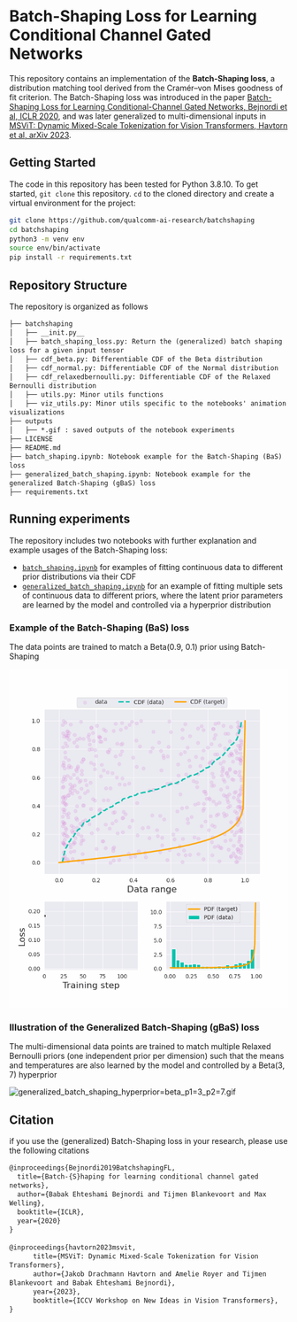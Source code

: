 # Batch-Shaping Loss for Learning Conditional Channel Gated Networks

This repository contains an implementation of the **Batch-Shaping loss**, a distribution matching tool derived from the  Cramér–von Mises goodness of fit criterion. The Batch-Shaping loss was introduced in the paper [Batch-Shaping Loss for Learning Conditional-Channel Gated Networks, Bejnordi et al, ICLR 2020](https://arxiv.org/abs/1907.06627), and was later generalized to multi-dimensional inputs in [MSViT: Dynamic Mixed-Scale Tokenization for Vision Transformers, Havtorn et al, arXiv 2023](http://arxiv.org/abs/2307.02321).


## Getting Started
The code in this repository has been tested for Python 3.8.10. To get started, `git clone` this repository. `cd` to the cloned directory and create a virtual environment for the project: 

```bash
git clone https://github.com/qualcomm-ai-research/batchshaping
cd batchshaping
python3 -m venv env
source env/bin/activate
pip install -r requirements.txt
```

## Repository Structure
The repository is organized as follows

```tree
├── batchshaping    
│   ├── __init.py__
│   ├── batch_shaping_loss.py: Return the (generalized) batch shaping loss for a given input tensor
│   ├── cdf_beta.py: Differentiable CDF of the Beta distribution
│   ├── cdf_normal.py: Differentiable CDF of the Normal distribution
│   ├── cdf_relaxedbernoulli.py: Differentiable CDF of the Relaxed Bernoulli distribution
│   ├── utils.py: Minor utils functions
│   ├── viz_utils.py: Minor utils specific to the notebooks' animation visualizations
├── outputs
│   ├── *.gif : saved outputs of the notebook experiments
├── LICENSE
├── README.md
├── batch_shaping.ipynb: Notebook example for the Batch-Shaping (BaS) loss
├── generalized_batch_shaping.ipynb: Notebook example for the generalized Batch-Shaping (gBaS) loss
├── requirements.txt
```

## Running experiments
The repository includes two notebooks with further explanation and example usages of the Batch-Shaping loss:
  * [`batch_shaping.ipynb`](batch_shaping.ipynb) for examples of fitting continuous data to different prior distributions via their CDF
  * [`generalized_batch_shaping.ipynb`](generalized_batch_shaping.ipynb) for an example of fitting multiple sets of continuous data to different priors, where the latent prior parameters are learned by the model and controlled via a hyperprior distribution



### Example of the Batch-Shaping (BaS) loss 
The data points are trained to match a Beta(0.9, 0.1) prior using Batch-Shaping

![batch_shaping_symbeta_p1=0.9.gif](outputs/batch_shaping_symbeta_p1=0.9.gif)


### Illustration of the Generalized Batch-Shaping (gBaS) loss 
The multi-dimensional data points are trained to match multiple Relaxed Bernoulli priors (one independent prior per dimension) such that the means and temperatures are also learned by the model and controlled by a Beta(3, 7) hyperprior

![generalized_batch_shaping_hyperprior=beta_p1=3_p2=7.gif](outputs/generalized_batch_shaping_hyperprior=beta_p1=3_p2=7.gif)

## Citation
if you use the (generalized) Batch-Shaping loss in your research, please use the following citations
```
@inproceedings{Bejnordi2019BatchshapingFL,
  title={Batch-{S}haping for learning conditional channel gated networks},
  author={Babak Ehteshami Bejnordi and Tijmen Blankevoort and Max Welling},
  booktitle={ICLR},
  year={2020}
}

@inproceedings{havtorn2023msvit,
      title={MSViT: Dynamic Mixed-Scale Tokenization for Vision Transformers}, 
      author={Jakob Drachmann Havtorn and Amelie Royer and Tijmen Blankevoort and Babak Ehteshami Bejnordi},
      year={2023},
      booktitle={ICCV Workshop on New Ideas in Vision Transformers},
}
```
